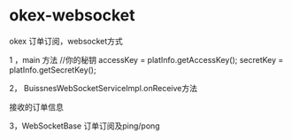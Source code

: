 # okex-websocket
okex 订单订阅，websocket方式

1 ，main 方法
 //你的秘钥
accessKey = platInfo.getAccessKey();
secretKey = platInfo.getSecretKey();

2， BuissnesWebSocketServiceImpl.onReceive方法

接收的订单信息

3，WebSocketBase 订单订阅及ping/pong
